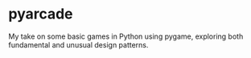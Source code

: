 # pyarcade
My take on some basic games in Python using pygame, exploring both fundamental and unusual design patterns.

